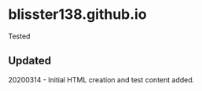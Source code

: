 # blisster138.github.io
Tested

## Updated

20200314 - Initial HTML creation and test content added.